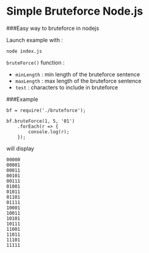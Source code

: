 # Simple Bruteforce Node.js

###Easy way to bruteforce in nodejs

Launch example with :

```
node index.js
```

```bruteForce()``` function :

- ```minLength``` : min length of the bruteforce sentence
- ```maxLength``` : max length of the bruteforce sentence
- ```test``` : characters to include in bruteforce

###Example

```
bf = require('./bruteforce');

bf.bruteForce(1, 5, '01')
    .forEach(r => {
        console.log(r);
    });
```

will display

```
00000
00001
00011
00101
00111
01001
01011
01101
01111
10001
10011
10101
10111
11001
11011
11101
11111
```
